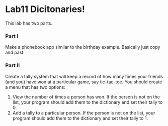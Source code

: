 # Lab11 Dicitonaries!

This lab has two parts. 

### Part I 
Make a phonebook app similar to the birthday example. Basically just copy and past. 

### Part II
Create a tally system that will keep a record of how many times your friends (and you) have won at a particular game, say tic-tac-toe. You should create a menu that has two options:
1. View the number of times a person has won. If the person is not on the list, your program should add them to the dictionary and set their tally to 0.
2. Add a tally to a particular person. If the person is not on the list, your program should add them to the dictionary and set their tally to 1.
